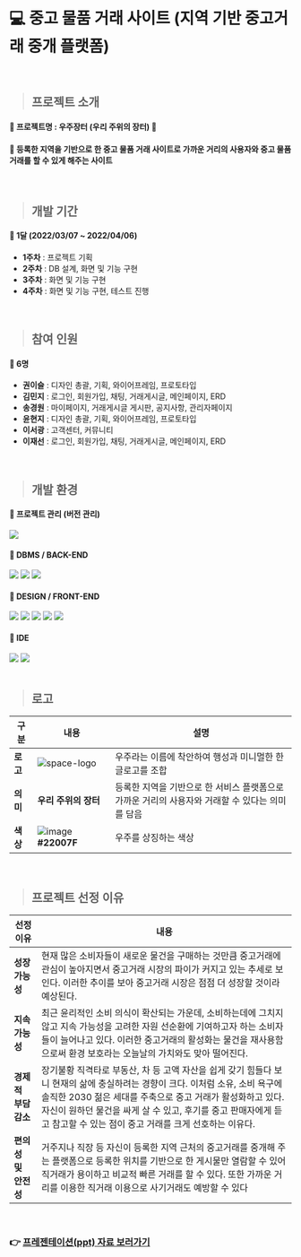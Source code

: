 # :computer: 중고 물품 거래 사이트 (지역 기반 중고거래 중개 플랫폼)
<br>

> ## 프로젝트 소개
#### :pushpin: 프로젝트명 : 우주장터 (우리 주위의 장터) :rocket:
#### :pushpin: 등록한 지역을 기반으로 한 중고 물품 거래 사이트로 가까운 거리의 사용자와 중고 물품 거래를 할 수 있게 해주는 사이트
<br>

> ## 개발 기간
 #### :pushpin: 1달 (2022/03/07 ~ 2022/04/06)
  * **1주차** : 프로젝트 기획
  * **2주차** : DB 설계, 화면 및 기능 구현
  * **3주차** : 화면 및 기능 구현
  * **4주차** : 화면 및 기능 구현, 테스트 진행
<br>

> ## 참여 인원
#### :pushpin: 6명
 * **권이슬** : 디자인 총괄, 기획, 와이어프레임, 프로토타입
 * **김민지** : 로그인, 회원가입, 채팅, 거래게시글, 메인페이지, ERD
 * **송경원** : 마이페이지, 거래게시글 게시판, 공지사항, 관리자페이지
 * **윤현지** : 디자인 총괄, 기획, 와이어프레임, 프로토타입
 * **이서광** : 고객센터, 커뮤니티
 * **이재선** : 로그인, 회원가입, 채팅, 거래게시글, 메인페이지, ERD
<br>

> ## 개발 환경
#### :pushpin: 프로젝트 관리 (버전 관리)
<img src="https://img.shields.io/badge/github-181717?style=for-the-badge&logo=github&logoColor=white">

#### :pushpin: DBMS / BACK-END
<img src="https://img.shields.io/badge/oracle-F80000?style=for-the-badge&logo=oracle&logoColor=white"> <img src="https://img.shields.io/badge/java-007396?style=for-the-badge&logo=java&logoColor=white"> <img src="https://img.shields.io/badge/spring-6DB33F?style=for-the-badge&logo=spring&logoColor=white">

#### :pushpin: DESIGN / FRONT-END
<img src="https://img.shields.io/badge/adobe xd-FF61F6?style=for-the-badge&logo=adobe xd&logoColor=white"> <img src="https://img.shields.io/badge/html5-E34F26?style=for-the-badge&logo=html5&logoColor=white"> <img src="https://img.shields.io/badge/css3-1572B6?style=for-the-badge&logo=css3&logoColor=white"> <img src="https://img.shields.io/badge/javascript-F7DF1E?style=for-the-badge&logo=javascript&logoColor=black"> <img src="https://img.shields.io/badge/jquery-0769AD?style=for-the-badge&logo=jquery&logoColor=white">
<br>

#### :pushpin: IDE
<img src="https://img.shields.io/badge/visual studio code-007ACC?style=for-the-badge&logo=visual studio code&logoColor=white"> <img src="https://img.shields.io/badge/eclipse ide-2C2255?style=for-the-badge&logo=eclipse ide&logoColor=white">
<br>
<br>

> ## 로고
|구분|내용|설명|
|---|---|---|
|**로고**|![space-logo](https://user-images.githubusercontent.com/85227582/162604662-22c40bba-a182-4646-9c36-8f9304188494.png)|우주라는 이름에 착안하여 행성과 미니멀한 한글로고를 조합|
|**의미**|**우리 주위의 장터**|등록한 지역을 기반으로 한 서비스 플랫폼으로<br>가까운 거리의 사용자와 거래할 수 있다는 의미를 담음|
|**색상**|![image](https://user-images.githubusercontent.com/85227582/162604466-89d96744-2d67-4338-8dcc-22ee9ea64e43.png) **#22007F**|우주를 상징하는 색상|
<br>

> ## 프로젝트 선정 이유
|선정이유|내용|
|---|---|
|**성장 가능성**|현재 많은 소비자들이 새로운 물건을 구매하는 것만큼 중고거래에 관심이 높아지면서 중고거래 시장의 파이가 커지고 있는 추세로 보인다. 이러한 추이를 보아 중고거래 시장은 점점 더 성장할 것이라 예상된다.|
|**지속 가능성**|최근 윤리적인 소비 의식이 확산되는 가운데, 소비하는데에 그치지 않고 지속 가능성을 고려한 자원 선순환에 기여하고자 하는 소비자들이 늘어나고 있다. 이러한 중고거래의 활성화는 물건을 재사용함으로써 환경 보호라는 오늘날의 가치와도 맞아 떨어진다.|
|**경제적 부담 감소**|장기불황 직격타로 부동산, 차 등 고액 자산을 쉽게 갖기 힘들다 보니 현재의 삶에 충실하려는 경향이 크다. 이처럼 소유, 소비 욕구에 솔직한 2030 젊은 세대를 주축으로 중고 거래가 활성화하고 있다. 자신이 원하던 물건을 싸게 살 수 있고, 후기를 중고 판매자에게 듣고 참고할 수 있는 점이 중고 거래를 크게 선호하는 이유다.|
|**편의성 및 안전성**|거주지나 직장 등 자신이 등록한 지역 근처의 중고거래를 중개해 주는 플랫폼으로 등록한 위치를 기반으로 한 게시물만 열람할 수 있어 직거래가 용이하고 비교적 빠른 거래를 할 수 있다. 또한 가까운 거리를 이용한 직거래 이용으로 사기거래도 예방할 수 있다
<br>

### :point_right: [프레젠테이션(ppt) 자료 보러가기](https://www.miricanvas.com/v/1102g1q)
